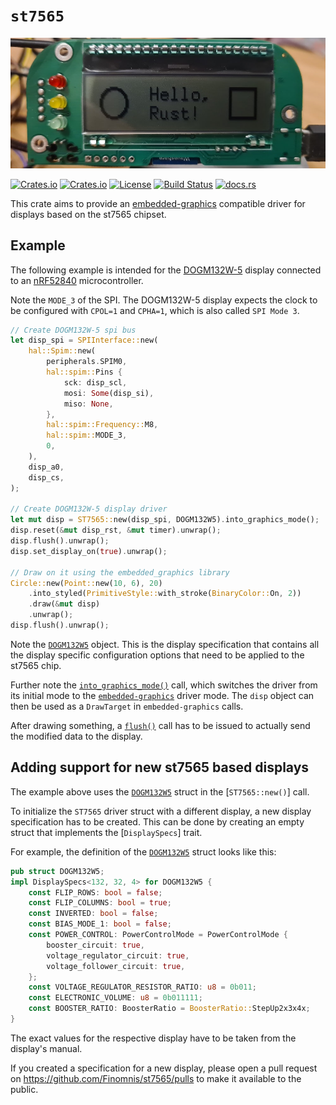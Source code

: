 # `st7565`

[![DOGM132W-5 display showing the graphics example](https://github.com/Finomnis/st7565/blob/main/readme_banner.jpg?raw=true)](examples/nrf52840_dogm132w5_graphics.rs)

[![Crates.io](https://img.shields.io/crates/v/st7565)](https://crates.io/crates/st7565)
[![Crates.io](https://img.shields.io/crates/d/st7565)](https://crates.io/crates/st7565)
[![License](https://img.shields.io/crates/l/st7565)](https://github.com/Finomnis/st7565/blob/main/LICENSE-MIT)
[![Build Status](https://img.shields.io/github/actions/workflow/status/Finomnis/st7565/ci.yml)](https://github.com/Finomnis/st7565/actions/workflows/ci.yml?query=branch%3Amain)
[![docs.rs](https://img.shields.io/docsrs/st7565)](https://docs.rs/st7565)

This crate aims to provide an
[embedded-graphics](https://crates.io/crates/embedded-graphics)
compatible driver for displays based on the st7565 chipset.

## Example

The following example is intended for the [DOGM132W-5](https://www.displayvisions.us/products/dog.html) display connected to an [nRF52840](https://www.nordicsemi.com/products/nrf52840)
microcontroller.

Note the `MODE_3` of the SPI. The DOGM132W-5 display expects the clock to be configured
with `CPOL=1` and `CPHA=1`, which is also called `SPI Mode 3`.

```rust
// Create DOGM132W-5 spi bus
let disp_spi = SPIInterface::new(
    hal::Spim::new(
        peripherals.SPIM0,
        hal::spim::Pins {
            sck: disp_scl,
            mosi: Some(disp_si),
            miso: None,
        },
        hal::spim::Frequency::M8,
        hal::spim::MODE_3,
        0,
    ),
    disp_a0,
    disp_cs,
);

// Create DOGM132W-5 display driver
let mut disp = ST7565::new(disp_spi, DOGM132W5).into_graphics_mode();
disp.reset(&mut disp_rst, &mut timer).unwrap();
disp.flush().unwrap();
disp.set_display_on(true).unwrap();

// Draw on it using the embedded_graphics library
Circle::new(Point::new(10, 6), 20)
    .into_styled(PrimitiveStyle::with_stroke(BinaryColor::On, 2))
    .draw(&mut disp)
    .unwrap();
disp.flush().unwrap();
```

Note the [`DOGM132W5`](displays::DOGM132W5) object. This is the display specification that contains all the display specific configuration options that need to be applied to the st7565 chip.

Further note the [`into_graphics_mode()`](ST7565::into_graphics_mode()) call, which switches the driver from its initial
mode to the [`embedded-graphics`](https://crates.io/crates/embedded-graphics) driver mode.
The `disp` object can then be used as a `DrawTarget` in `embedded-graphics` calls.

After drawing something, a [`flush()`](ST7565::flush()) call has to be issued to actually
send the modified data to the display.


## Adding support for new st7565 based displays

The example above uses the [`DOGM132W5`](displays::DOGM132W5) struct in the [`ST7565::new()`] call.

To initialize the `ST7565` driver struct with a different display, a new display
specification has to be created. This can be done by creating an empty struct that
implements the [`DisplaySpecs`] trait.

For example, the definition of the [`DOGM132W5`](displays::DOGM132W5) struct looks like this:
```rust
pub struct DOGM132W5;
impl DisplaySpecs<132, 32, 4> for DOGM132W5 {
    const FLIP_ROWS: bool = false;
    const FLIP_COLUMNS: bool = true;
    const INVERTED: bool = false;
    const BIAS_MODE_1: bool = false;
    const POWER_CONTROL: PowerControlMode = PowerControlMode {
        booster_circuit: true,
        voltage_regulator_circuit: true,
        voltage_follower_circuit: true,
    };
    const VOLTAGE_REGULATOR_RESISTOR_RATIO: u8 = 0b011;
    const ELECTRONIC_VOLUME: u8 = 0b011111;
    const BOOSTER_RATIO: BoosterRatio = BoosterRatio::StepUp2x3x4x;
}
```

The exact values for the respective display have to be taken from the display's manual.

If you created a specification for a new display, please open a pull request on <https://github.com/Finomnis/st7565/pulls> to make it available to the public.
